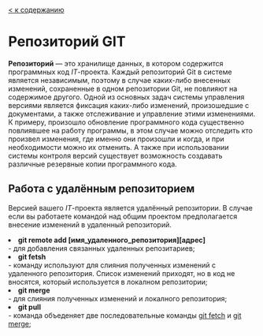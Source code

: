 [< к содержанию](./readme.md)


# Репозиторий GIT

**Репозиторий** — это хранилище данных, в котором содержится программных код *IT*-проекта. 
Каждый репозиторий Git в системе является независимым, поэтому в случае каких-либо внесенных изменений, сохраненные в одном репозитории Git, не повлияют на содержимое другого.
Одной из основных задач системы управления версиями является фиксация каких-либо изменений, произошедшие с документами, а также отслеживание и управление этими изменениями. К примеру, произошло обновление программного кода существенно повлиявшее на работу программы, в этом случае можно отследить кто произвел  изменения, где именно они произошли и когда, и при необходимости можно их отменить. А также при использовании системы контроля версий существует возможность создавать различные резервные копии программного кода.

## Работа с удалённым репозиторием
 Версией вашего *IT*-проекта является удалённый репозитории. В случае если вы работаете командой над общим проектом предполагается внесение изменений в удаленный репозиторий.

 

 <li><b>git remote add [имя_удаленного_репозитория][адрес] </b></li> - для добавления связанных удаленных репозитариев; 

<li><b>git fetsh</b></li> - команду используют для слияния полученных изменений с удаленного репозитория. Список изменений приходят, но в код не вносятся, который используется в локалном репозитории;
<li><b>git merge</b></li> - для слияния полученных изменений и локалного репозитория;
<li><b>git pull</b></li> - команда объеденяет две последовательные команды <u>git fetch</u> и <u>git merge</u>;



 

 
 
 


